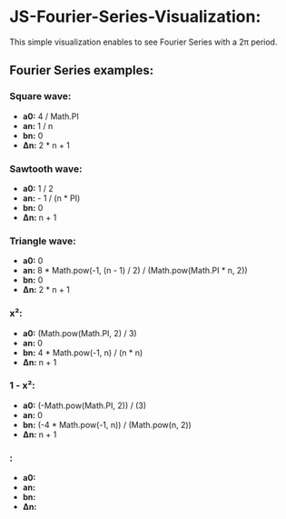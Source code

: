 # JS-Fourier-Series-Visualization:

This simple visualization enables to see Fourier Series with a 2π period.


## Fourier Series examples:

### Square wave:
- **a0:** 4 / Math.PI
- **an:** 1 / n
- **bn:** 0
- **Δn:** 2 * n + 1

### Sawtooth wave:
- **a0:** 1 / 2
- **an:** - 1 / (n * PI)
- **bn:** 0
- **Δn:** n + 1


### Triangle wave:
- **a0:** 0
- **an:** 8 * Math.pow(-1, (n - 1) / 2) / (Math.pow(Math.PI * n, 2))
- **bn:** 0
- **Δn:** 2 * n + 1


### x²:
- **a0:** (Math.pow(Math.PI, 2) / 3)
- **an:** 0
- **bn:** 4 * Math.pow(-1, n) / (n * n)
- **Δn:** n + 1

### 1 - x²:
- **a0:** (-Math.pow(Math.PI, 2)) / (3)
- **an:** 0
- **bn:** (-4 * Math.pow(-1, n)) / (Math.pow(n, 2))
- **Δn:** n + 1




### :
- **a0:** 
- **an:** 
- **bn:** 
- **Δn:** 